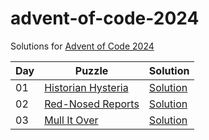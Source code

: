 # advent-of-code-2024

Solutions for [Advent of Code 2024](https://adventofcode.com/2024)

| Day | Puzzle                                                    | Solution                             |
|-----|-----------------------------------------------------------|--------------------------------------|
| 01  | [Historian Hysteria](https://adventofcode.com/2024/day/1) | [Solution](src/main/kotlin/Day01.kt) |
| 02  | [Red-Nosed Reports](https://adventofcode.com/2024/day/2)  | [Solution](src/main/kotlin/Day02.kt) |
| 03  | [Mull It Over](https://adventofcode.com/2024/day/3)       | [Solution](src/main/kotlin/Day03.kt) |
